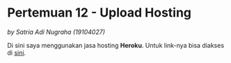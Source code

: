 # Pertemuan 12 - Upload Hosting
*by Satria Adi Nugraha (19104027)*

Di sini saya menggunakan jasa hosting **Heroku**. Untuk link-nya bisa diakses di <a href=https://praktikum-dpw.herokuapp.com/>sini</a>.
